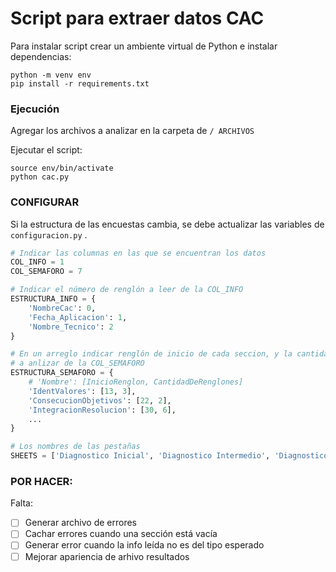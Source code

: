 # Script para extraer datos CAC

Para instalar script crear un ambiente virtual de Python e instalar dependencias:

```
python -m venv env 
pip install -r requirements.txt
```



### Ejecución

Agregar los archivos a analizar en la carpeta de `/ ARCHIVOS`

Ejecutar el script:

```
source env/bin/activate
python cac.py
```



### CONFIGURAR

Si la estructura de las encuestas cambia, se debe actualizar las variables de  `configuracion.py` . 

```python
# Indicar las columnas en las que se encuentran los datos
COL_INFO = 1
COL_SEMAFORO = 7

# Indicar el número de renglón a leer de la COL_INFO
ESTRUCTURA_INFO = {
    'NombreCac': 0,
    'Fecha_Aplicacion': 1,
    'Nombre_Tecnico': 2
}

# En un arreglo indicar renglón de inicio de cada seccion, y la cantidad de renglones 
# a anlizar de la COL_SEMAFORO
ESTRUCTURA_SEMAFORO = {
    # 'Nombre': [InicioRenglon, CantidadDeRenglones]
    'IdentValores': [13, 3],
    'ConsecucionObjetivos': [22, 2],
    'IntegracionResolucion': [30, 6],
    ...
}

# Los nombres de las pestañas
SHEETS = ['Diagnostico Inicial', 'Diagnostico Intermedio', 'Diagnostico Final']
```

### POR HACER:
Falta:
+ [ ] Generar archivo de errores
+ [ ] Cachar errores cuando una sección está vacía
+ [ ] Generar error cuando la info leída no es del tipo esperado
+ [ ] Mejorar apariencia de arhivo resultados